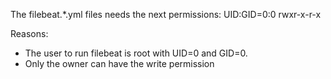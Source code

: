 The filebeat.*.yml files needs the next permissions:
UID:GID=0:0
rwxr-x-r-x

Reasons:
- The user to run filebeat is root with UID=0 and GID=0.
- Only the owner can have the write permission